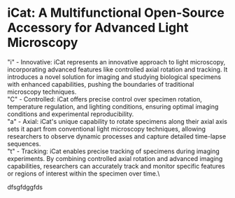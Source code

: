 # iCat: A Multifunctional Open-Source Accessory for Advanced Light Microscopy
"i" - Innovative: iCat represents an innovative approach to light microscopy, incorporating advanced features like controlled axial rotation and tracking. It introduces a novel solution for imaging and studying biological specimens with enhanced capabilities, pushing the boundaries of traditional microscopy techniques.\
"C" - Controlled: iCat offers precise control over specimen rotation, temperature regulation, and lighting conditions, ensuring optimal imaging conditions and experimental reproducibility.\
"a" - Axial: iCat's unique capability to rotate specimens along their axial axis sets it apart from conventional light microscopy techniques, allowing researchers to observe dynamic processes and capture detailed time-lapse sequences.\
"t" - Tracking: iCat enables precise tracking of specimens during imaging experiments. By combining controlled axial rotation and advanced imaging capabilities, researchers can accurately track and monitor specific features or regions of interest within the specimen over time.\

dfsgfdggfds

